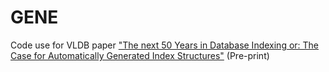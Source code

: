 # GENE
Code use for VLDB paper ["The next 50 Years in Database Indexing or: The Case for Automatically Generated Index Structures"](https://arxiv.org/abs/2009.10669) (Pre-print)
